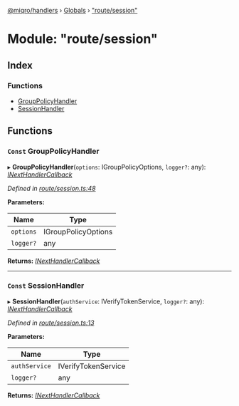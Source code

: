 [@miqro/handlers](../README.md) › [Globals](../globals.md) › ["route/session"](_route_session_.md)

# Module: "route/session"

## Index

### Functions

* [GroupPolicyHandler](_route_session_.md#const-grouppolicyhandler)
* [SessionHandler](_route_session_.md#const-sessionhandler)

## Functions

### `Const` GroupPolicyHandler

▸ **GroupPolicyHandler**(`options`: IGroupPolicyOptions, `logger?`: any): *[INextHandlerCallback](_route_common_handlerutils_.md#inexthandlercallback)*

*Defined in [route/session.ts:48](https://github.com/claukers/miqro-express/blob/d8085da/src/route/session.ts#L48)*

**Parameters:**

Name | Type |
------ | ------ |
`options` | IGroupPolicyOptions |
`logger?` | any |

**Returns:** *[INextHandlerCallback](_route_common_handlerutils_.md#inexthandlercallback)*

___

### `Const` SessionHandler

▸ **SessionHandler**(`authService`: IVerifyTokenService, `logger?`: any): *[INextHandlerCallback](_route_common_handlerutils_.md#inexthandlercallback)*

*Defined in [route/session.ts:13](https://github.com/claukers/miqro-express/blob/d8085da/src/route/session.ts#L13)*

**Parameters:**

Name | Type |
------ | ------ |
`authService` | IVerifyTokenService |
`logger?` | any |

**Returns:** *[INextHandlerCallback](_route_common_handlerutils_.md#inexthandlercallback)*
